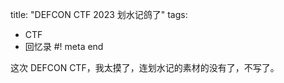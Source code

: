 title: "DEFCON CTF 2023 划水记鸽了"
tags:
  - CTF
  - 回忆录
#! meta end

这次 DEFCON CTF，我太摸了，连划水记的素材的没有了，不写了。